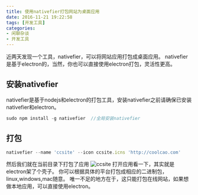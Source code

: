 ```yaml
---
title: 使用nativefier打包网站为桌面应用
date: 2016-11-21 19:22:58
tags: [开发工具]
categories:
- 闲聊杂谈
- 开发工具
---
```


近两天发现一个工具，nativefier，可以将网站应用打包成桌面应用。
nativefier是基于electron的，当然，你也可以直接使用electron打包，灵活性更高。

<!--more-->

## 安装nativefier
nativefier是基于nodejs和electron的打包工具，安装nativefier之前请确保已安装nativefier和electron。
```js
sudo npm install -g nativefier  //全局安装nativefier
```

## 打包
```js
nativefier --name 'ccsite' --icon ccsite.icns 'http://coolcao.com'
```

然后我们就在当前目录下打包了应用
![ccsite](http://7xt3oh.com2.z0.glb.clouddn.com/websites2app.png)
打开应用看一下，其实就是electron架了个壳子。
你可以根据具体的平台打包成相应的二进制包，linux,windows,mac随意。
唯一不足的地方在于，这只能打包在线网站，如果想做本地应用，可以直接使用electron。

